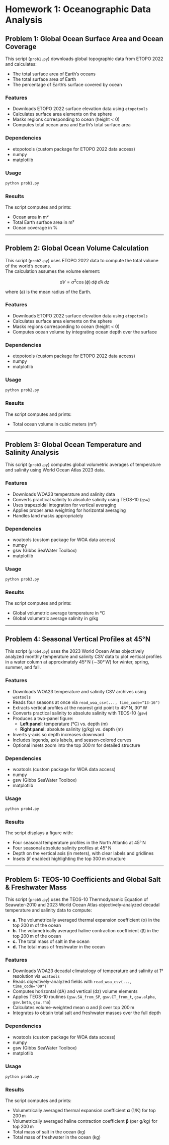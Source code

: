 # Homework 1: Oceanographic Data Analysis

## Problem 1: Global Ocean Surface Area and Ocean Coverage

This script (`prob1.py`) downloads global topographic data from ETOPO 2022 and calculates:
- The total surface area of Earth’s oceans
- The total surface area of Earth
- The percentage of Earth’s surface covered by ocean

### Features
- Downloads ETOPO 2022 surface elevation data using `etopotools`
- Calculates surface area elements on the sphere
- Masks regions corresponding to ocean (height < 0)
- Computes total ocean area and Earth’s total surface area

### Dependencies
- etopotools (custom package for ETOPO 2022 data access)
- numpy
- matplotlib

### Usage
```bash
python prob1.py
```

### Results
The script computes and prints:
- Ocean area in m²
- Total Earth surface area in m²
- Ocean coverage in %

---

## Problem 2: Global Ocean Volume Calculation

This script (`prob2.py`) uses ETOPO 2022 data to compute the total volume of the world’s oceans.  
The calculation assumes the volume element:

$$
 dV = a^2 \cos(\phi) \, d\phi \, d\lambda \, dz
$$

where \(a\) is the mean radius of the Earth.

### Features
- Downloads ETOPO 2022 surface elevation data using `etopotools`
- Calculates surface area elements on the sphere
- Masks regions corresponding to ocean (height < 0)
- Computes ocean volume by integrating ocean depth over the surface

### Dependencies
- etopotools (custom package for ETOPO 2022 data access)
- numpy
- matplotlib

### Usage
```bash
python prob2.py
```

### Results
The script computes and prints:
- Total ocean volume in cubic meters (m³)

---

## Problem 3: Global Ocean Temperature and Salinity Analysis

This script (`prob3.py`) computes global volumetric averages of temperature and salinity using World Ocean Atlas 2023 data.

### Features
- Downloads WOA23 temperature and salinity data
- Converts practical salinity to absolute salinity using TEOS-10 (`gsw`)
- Uses trapezoidal integration for vertical averaging
- Applies proper area weighting for horizontal averaging
- Handles land masks appropriately

### Dependencies
- woatools (custom package for WOA data access)
- numpy
- gsw (Gibbs SeaWater Toolbox)
- matplotlib

### Usage
```bash
python prob3.py
```

### Results
The script computes and prints:
- Global volumetric average temperature in °C
- Global volumetric average salinity in g/kg

---

## Problem 4: Seasonal Vertical Profiles at 45°N

This script (`prob4.py`) uses the 2023 World Ocean Atlas objectively analyzed monthly temperature and salinity CSV data to plot vertical profiles in a water column at approximately 45° N (∼30° W) for winter, spring, summer, and fall.

### Features
- Downloads WOA23 temperature and salinity CSV archives using `woatools`
- Reads four seasons at once via `read_woa_csv(..., time_code="13-16")`
- Extracts vertical profiles at the nearest grid point to 45° N, 30° W
- Converts practical salinity to absolute salinity with TEOS-10 (`gsw`)
- Produces a two-panel figure:
  - **Left panel**: temperature (°C) vs. depth (m)
  - **Right panel**: absolute salinity (g/kg) vs. depth (m)
- Inverts y‑axis so depth increases downward
- Includes legends, axis labels, and season‑colored curves
- Optional insets zoom into the top 300 m for detailed structure

### Dependencies
- woatools (custom package for WOA data access)
- numpy
- gsw (Gibbs SeaWater Toolbox)
- matplotlib

### Usage
```bash
python prob4.py
```

### Results
The script displays a figure with:
- Four seasonal temperature profiles in the North Atlantic at 45° N
- Four seasonal absolute salinity profiles at 45° N
- Depth on the vertical axis (in meters), with clear labels and gridlines
- Insets (if enabled) highlighting the top 300 m structure

---

## Problem 5: TEOS-10 Coefficients and Global Salt & Freshwater Mass

This script (`prob5.py`) uses the TEOS-10 Thermodynamic Equation of Seawater-2010 and 2023 World Ocean Atlas objectively-analyzed decadal temperature and salinity data to compute:
- **a.** The volumetrically averaged thermal expansion coefficient (α) in the top 200 m of the ocean
- **b.** The volumetrically averaged haline contraction coefficient (β) in the top 200 m of the ocean
- **c.** The total mass of salt in the ocean
- **d.** The total mass of freshwater in the ocean

### Features
- Downloads WOA23 decadal climatology of temperature and salinity at 1° resolution via `woatools`
- Reads objectively-analyzed fields with `read_woa_csv(..., time_code="00")`
- Computes horizontal (dA) and vertical (dz) volume elements
- Applies TEOS-10 routines (`gsw.SA_from_SP`, `gsw.CT_from_t`, `gsw.alpha`, `gsw.beta`, `gsw.rho`)
- Calculates volume-weighted mean α and β over top 200 m
- Integrates to obtain total salt and freshwater masses over the full depth

### Dependencies
- woatools (custom package for WOA data access)
- numpy
- gsw (Gibbs SeaWater Toolbox)
- matplotlib

### Usage
```bash
python prob5.py
```

### Results
The script computes and prints:
- Volumetrically averaged thermal expansion coefficient **α** (1/K) for top 200 m
- Volumetrically averaged haline contraction coefficient **β** (per g/kg) for top 200 m
- Total mass of salt in the ocean (kg)
- Total mass of freshwater in the ocean (kg)
